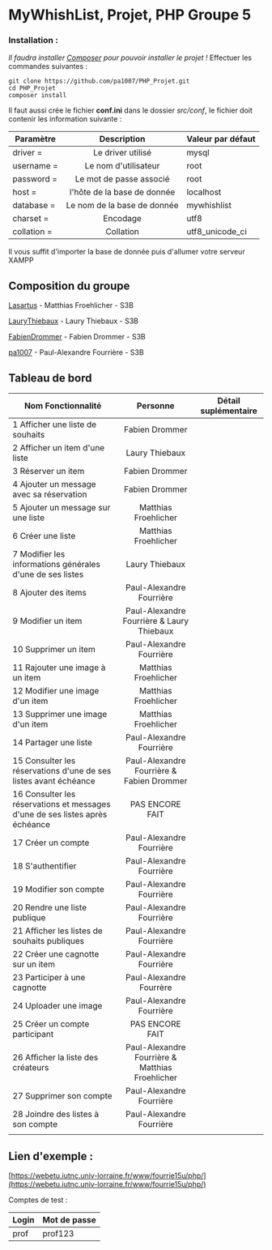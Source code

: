 # MyWhishList, Projet, PHP Groupe 5 

### Installation : 

*Il faudra installer [Composer](https://getcomposer.org/download/) pour pouvoir installer le projet !*
Effectuer les commandes suivantes : 

    git clone https://github.com/pa1007/PHP_Projet.git
    cd PHP_Projet
    composer install

Il faut aussi crée le fichier **conf.ini** dans le dossier *src/conf*, le fichier doit contenir les information suivante : 

|Paramètre|Description|Valeur par défaut|
| ---------- | :---:  | ------------- | 
|driver = |Le driver utilisé|mysql |
|username = |Le nom d'utilisateur| root|
|password = |Le mot de passe associé| root|
|host = |l'hôte de la base de donnée| localhost| 
|database = |Le nom de la base de donnée| mywhishlist|
|charset = |Encodage| utf8|
|collation = |Collation|utf8_unicode_ci |

Il vous suffit d'importer la base de donnée puis d'allumer votre serveur XAMPP

## Composition du groupe 

[Lasartus](https://github.com/pa1007/PHP_Projet/commits?author=Lasartus)  - Matthias Froehlicher - S3B 

[LauryThiebaux](https://github.com/pa1007/PHP_Projet/commits?author=LauryThiebaux)  - Laury Thiebaux  - S3B

[FabienDrommer](https://github.com/pa1007/PHP_Projet/commits?author=FabienDrommer) - Fabien Drommer - S3B 

[pa1007](https://github.com/pa1007/PHP_Projet/commits?author=pa1007) - Paul-Alexandre Fourrière - S3B


## Tableau de bord

|Nom Fonctionnalité|Personne|Détail suplémentaire|
| ---------- | :---:  | ------------- | 
|1 Afficher une liste de souhaits |Fabien Drommer |  |
|2 Afficher un item d'une liste |Laury Thiebaux||
|3 Réserver un item |Fabien Drommer ||
|4 Ajouter un message avec sa réservation |Fabien Drommer||
|5 Ajouter un message sur une liste |Matthias Froehlicher||
|6 Créer une liste|Matthias Froehlicher||
|7 Modifier les informations générales d'une de ses listes |Laury Thiebaux||
|8 Ajouter des items |Paul-Alexandre Fourrière||
|9 Modifier un item |Paul-Alexandre Fourrière & Laury Thiebaux||
|10 Supprimer un item|Paul-Alexandre Fourrière||
|11 Rajouter une image à un item |Matthias Froehlicher||
|12 Modifier une image d'un item |Matthias Froehlicher||
|13 Supprimer une image d'un item |Matthias Froehlicher||
|14 Partager une liste|Paul-Alexandre Fourrière ||
|15 Consulter les réservations d'une de ses listes avant échéance|Paul-Alexandre Fourrière & Fabien Drommer||
|16 Consulter les réservations et messages d'une de ses listes après échéance | PAS ENCORE FAIT||
|17 Créer un compte|Paul-Alexandre Fourrière||
|18 S'authentifier|Paul-Alexandre Fourrière||
|19 Modifier son compte |Paul-Alexandre Fourrière||
|20 Rendre une liste publique |Paul-Alexandre Fourrière||
|21 Afficher les listes de souhaits publiques|Paul-Alexandre Fourrière||
|22 Créer une cagnotte sur un item | Paul-Alexandre Fourrière||
|23 Participer à une cagnotte|Paul-Alexandre Fourrère||
|24 Uploader une image|Paul-Alexandre Fourrière||
|25 Créer un compte participant|PAS ENCORE FAIT||
|26 Afficher la liste des créateurs |Paul-Alexandre Fourrière & Matthias Froehlicher||
|27 Supprimer son compte|Paul-Alexandre Fourrière||
|28 Joindre des listes à son compte|Paul-Alexandre Fourrière||
||||


## Lien d'exemple :
[https://webetu.iutnc.univ-lorraine.fr/www/fourrie15u/php/](https://webetu.iutnc.univ-lorraine.fr/www/fourrie15u/php/)

Comptes de test : 

|Login|Mot de passe|
| ---------- | ------------- |   
|prof|prof123|